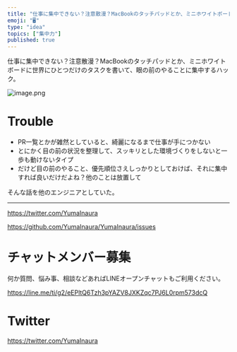 ```yaml
---
title: "仕事に集中できない？注意散漫？MacBookのタッチパッドとか、ミニホワイトボードに世界にひとつだけのタスクを書いて、眼の前のやることに集中"
emoji: "🖥"
type: "idea"
topics: ["集中力"]
published: true
---
```


仕事に集中できない？注意散漫？MacBookのタッチパッドとか、ミニホワイトボードに世界にひとつだけのタスクを書いて、眼の前のやることに集中するハック。

![image.png](https://qiita-image-store.s3.amazonaws.com/0/89618/d53fc933-7965-bd59-c356-5478bcaf6590.png)

# Trouble

- PR一覧とかが雑然としていると、綺麗になるまで仕事が手につかない
- とにかく目の前の状況を整理して、スッキリとした環境づくりをしないと一歩も動けないタイプ
- だけど目の前のやること、優先順位さえしっかりとしておけば、それに集中すれば良いだけだよね？他のことは放置して

そんな話を他のエンジニアとしていた。





---

https://twitter.com/YumaInaura

https://github.com/YumaInaura/YumaInaura/issues








<!-- Update From Qiita API -->

# チャットメンバー募集


何か質問、悩み事、相談などあればLINEオープンチャットもご利用ください。

https://line.me/ti/g2/eEPltQ6Tzh3pYAZV8JXKZqc7PJ6L0rpm573dcQ





# Twitter


https://twitter.com/YumaInaura


<!-- Update From Qiita API -->



